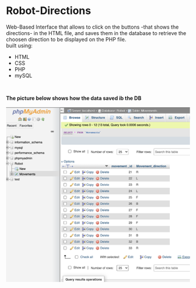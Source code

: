 # Robot-Directions
Web-Based Interface that allows to click on the buttons -that shows the directions- in the HTML file, and saves them in the database to retrieve the choosen direction to be displayed on the PHP file.
<br />built using:
* HTML
* CSS
* PHP
* mySQL
<br />


**The picture below shows how the data saved ib the DB** <br /><br />
![alt text](https://github.com/Nehad-Alnahari/Robot-Directions/blob/master/db.png?raw=true)
